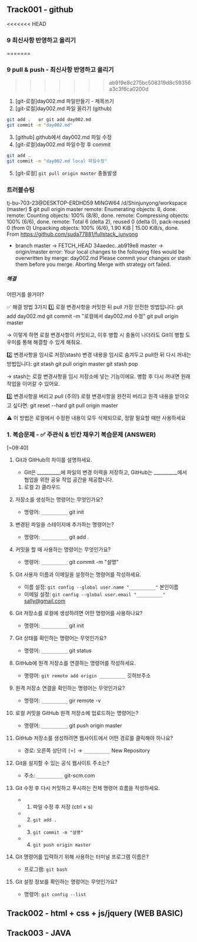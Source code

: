 ## Track001 -  github

<<<<<<< HEAD
### 9 최신사항 반영하고 올리기
=======
### 9 pull & push - 최신사항 반영하고 올리기
>>>>>>> ab919e8c275bc508319d8c59356a3c3f6ca0200d
1. [git-로컬]day002.md 파일만들기 - 제목쓰기
2. [git-로컬]day002.md 파일 올리기 (github)
```bash
git add .   or git add day002.md
git commit -m "day002.md"
```
3. [github] github에서 day002.md 파일 수정
4. [git-로컬]day002.md 파일수정 후 commit
```bash
git add .
git commit -m "day002.md local 파일수정"
```
5. [git-로컬] `git pull origin master` 충돌발생

### 트러블슈팅 ###

tj-bu-703-23@DESKTOP-ERDHD59 MINGW64 /d/Shinjunyong/workspace (master)
$ git pull origin master
remote: Enumerating objects: 8, done.
remote: Counting objects: 100% (8/8), done.
remote: Compressing objects: 100% (6/6), done.
remote: Total 6 (delta 2), reused 0 (delta 0), pack-reused 0 (from 0)
Unpacking objects: 100% (6/6), 1.90 KiB | 15.00 KiB/s, done.
From https://github.com/suda77881/fullstack_junyong
 * branch            master     -> FETCH_HEAD
   34aedec..ab919e8  master     -> origin/master
error: Your local changes to the following files would be overwritten by merge:
        day002.md
Please commit your changes or stash them before you merge.
Aborting
Merge with strategy ort failed.

##### 해결 #####

어떤거를 쓸거야?

✅ 해결 방법 3가지
1️⃣ 로컬 변경사항을 커밋한 뒤 pull
가장 안전한 방법입니다:
git add day002.md
git commit -m "로컬에서 day002.md 수정"
git pull origin master


→ 이렇게 하면 로컬 변경사항이 커밋되고, 이후 병합 시 충돌이 나더라도 Git이 병합 도우미를 통해 해결할 수 있게 해줘요.

2️⃣ 변경사항을 임시로 저장(stash)
변경 내용을 임시로 숨겨두고 pull한 뒤 다시 꺼내는 방법입니다:
git stash
git pull origin master
git stash pop


→ stash는 로컬 변경사항을 임시 저장소에 넣는 기능이에요. 병합 후 다시 꺼내면 원래 작업을 이어갈 수 있어요.

3️⃣ 변경사항을 버리고 pull (주의!)
로컬 변경사항을 완전히 버리고 원격 내용을 받아오고 싶다면:
git reset --hard
git pull origin master


⚠️ 이 방법은 로컬에서 수정한 내용이 모두 삭제되므로, 정말 필요할 때만 사용하세요



### 1. 복습문제 - ✅ 주관식 & 빈칸 채우기 복습문제 (ANSWER)
[~09:40]
1. Git과 GitHub의 차이를 설명하세요.  
   - Git은 __________에 파일의 변경 이력을 저장하고, 
     GitHub는 __________에서 협업을 위한 공유 작업 공간을 제공합니다.

   1) 로컬    2) 클라우드

2. 저장소를 생성하는 명령어는 무엇인가요?  
   - 명령어: `__________`
    git init 

3. 변경된 파일을 스테이지에 추가하는 명령어는?  
   - 명령어: `__________`
    git  add .

4. 커밋을 할 때 사용하는 명령어는 무엇인가요?  
   - 명령어: `__________`
   git  commit  -m  "설명"

5. Git 사용자 이름과 이메일을 설정하는 명령어를 작성하세요.  
   - 이름 설정: `git config --global user.name "__________"`  본인이름
   - 이메일 설정: `git config --global user.email "__________"` sally@gmail.com

6. Git 저장소를 로컬에 생성하려면 어떤 명령어를 사용하나요?  
   - 명령어: `__________`
   git init

7. Git 상태를 확인하는 명령어는 무엇인가요?  
   - 명령어: `__________`
   git status


8. GitHub에 원격 저장소를 연결하는 명령어를 작성하세요.  
   - 명령어: `git remote add origin __________`
                                   깃허브주소

9. 원격 저장소 연결을 확인하는 명령어는 무엇인가요?  
   - 명령어: `__________`
   gir remote  -v

10. 로컬 커밋을 GitHub 원격 저장소에 업로드하는 명령어는?  
    - 명령어: `__________`
   git push origin master

11. GitHub 저장소를 생성하려면 웹사이트에서 어떤 경로를 클릭해야 하나요?  
    - 경로: 오른쪽 상단의 `[+]` → `__________`
    New Repository

12. Git을 설치할 수 있는 공식 웹사이트 주소는?  
    - 주소: `__________`
    git-scm.com

13. Git 수정 후 다시 커밋하고 푸시하는 전체 명령어 흐름을 작성하세요.  
    - 1) 파일 수정 후 저장 (ctrl + s)  
    - 2) `git add .`  
    - 3) `git commit -m "설명"`    
    - 4) `git push origin master`

14. Git 명령어를 입력하기 위해 사용하는 터미널 프로그램 이름은?  
    - 프로그램: `git bash`

15. Git 설정 정보를 확인하는 명령어는 무엇인가요?  
    - 명령어: `git config --list`
 




 
## Track002 - html + css + js/jquery (WEB BASIC) 



 
## Track003 - JAVA



